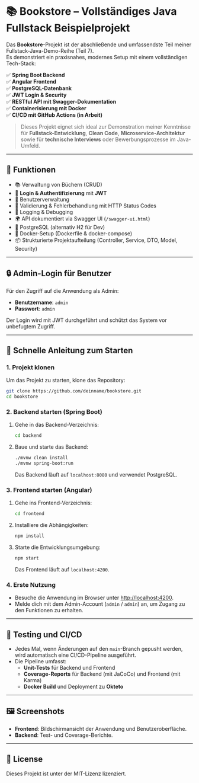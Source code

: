 
# 📚 Bookstore – Vollständiges Java Fullstack Beispielprojekt

Das **Bookstore**-Projekt ist der abschließende und umfassendste Teil meiner Fullstack-Java-Demo-Reihe (Teil 7).  
Es demonstriert ein praxisnahes, modernes Setup mit einem vollständigen Tech-Stack:

✅ **Spring Boot Backend**  
✅ **Angular Frontend**  
✅ **PostgreSQL-Datenbank**  
✅ **JWT Login & Security**  
✅ **RESTful API mit Swagger-Dokumentation**  
✅ **Containerisierung mit Docker**  
✅ **CI/CD mit GitHub Actions (in Arbeit)**

> Dieses Projekt eignet sich ideal zur Demonstration meiner Kenntnisse für **Fullstack-Entwicklung**, **Clean Code**, **Microservice-Architektur** sowie für **technische Interviews** oder Bewerbungsprozesse im Java-Umfeld.

---

## 🔧 Funktionen

- 📚 Verwaltung von Büchern (CRUD)
- 🔐 **Login & Authentifizierung** mit **JWT**
- 👥 Benutzerverwaltung
- 🧪 Validierung & Fehlerbehandlung mit HTTP Status Codes
- 🧵 Logging & Debugging
- 🌍 API dokumentiert via Swagger UI (`/swagger-ui.html`)
- 💾 PostgreSQL (alternativ H2 für Dev)
- 🐳 Docker-Setup (Dockerfile & docker-compose)
- 📦 Strukturierte Projektaufteilung (Controller, Service, DTO, Model, Security)

---

## 🔒 **Admin-Login für Benutzer**

Für den Zugriff auf die Anwendung als Admin:

- **Benutzername**: `admin`
- **Passwort**: `admin`

Der Login wird mit JWT durchgeführt und schützt das System vor unbefugtem Zugriff.

---

## 🚀 **Schnelle Anleitung zum Starten**

### 1. **Projekt klonen**

Um das Projekt zu starten, klone das Repository:

```bash
git clone https://github.com/deinname/bookstore.git
cd bookstore
```

### 2. **Backend starten (Spring Boot)**

1. Gehe in das Backend-Verzeichnis:
   ```bash
   cd backend
   ```

2. Baue und starte das Backend:
   ```bash
   ./mvnw clean install
   ./mvnw spring-boot:run
   ```

   Das Backend läuft auf `localhost:8080` und verwendet PostgreSQL.

### 3. **Frontend starten (Angular)**

1. Gehe ins Frontend-Verzeichnis:
   ```bash
   cd frontend
   ```

2. Installiere die Abhängigkeiten:
   ```bash
   npm install
   ```

3. Starte die Entwicklungsumgebung:
   ```bash
   npm start
   ```

   Das Frontend läuft auf `localhost:4200`.

### 4. **Erste Nutzung**

- Besuche die Anwendung im Browser unter [http://localhost:4200](http://localhost:4200).
- Melde dich mit dem Admin-Account (`admin` / `admin`) an, um Zugang zu den Funktionen zu erhalten.

---

## 🧪 **Testing und CI/CD**

- Jedes Mal, wenn Änderungen auf den `main`-Branch gepusht werden, wird automatisch eine CI/CD-Pipeline ausgeführt.
- Die Pipeline umfasst:
  - **Unit-Tests** für Backend und Frontend
  - **Coverage-Reports** für Backend (mit JaCoCo) und Frontend (mit Karma)
  - **Docker Build** und Deployment zu **Okteto**

---

## 🖼️ **Screenshots**

- **Frontend**: Bildschirmansicht der Anwendung und Benutzeroberfläche.
- **Backend**: Test- und Coverage-Berichte.
  
---

## 📄 **License**

Dieses Projekt ist unter der MIT-Lizenz lizenziert.
